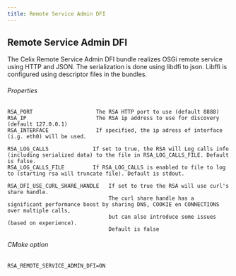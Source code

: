 ```yaml
---
title: Remote Service Admin DFI
---
```


<!--
Licensed to the Apache Software Foundation (ASF) under one or more
contributor license agreements.  See the NOTICE file distributed with
this work for additional information regarding copyright ownership.
The ASF licenses this file to You under the Apache License, Version 2.0
(the "License"); you may not use this file except in compliance with
the License.  You may obtain a copy of the License at
   
    http://www.apache.org/licenses/LICENSE-2.0

Unless required by applicable law or agreed to in writing, software
distributed under the License is distributed on an "AS IS" BASIS,
WITHOUT WARRANTIES OR CONDITIONS OF ANY KIND, either express or implied.
See the License for the specific language governing permissions and
limitations under the License.
-->

## Remote Service Admin DFI

The Celix Remote Service Admin DFI bundle realizes OSGi remote service using HTTP and JSON.
The serialization is done using libdfi to json. 
Libffi is configured using descriptor files in the bundles. 

###### Properties
    RSA_PORT                    The RSA HTTP port to use (default 8888)
    RSA_IP                      The RSA ip address to use for discovery (default 127.0.0.1)
    RSA_INTERFACE               If specified, the ip adress of interface (i.g. eth0) will be used.
    
    RSA_LOG_CALLS              If set to true, the RSA will Log calls info (including serialized data) to the file in RSA_LOG_CALLS_FILE. Default is false.
    RSA_LOG_CALLS_FILE         If RSA_LOG_CALLS is enabled to file to log to (starting rsa will truncate file). Default is stdout.   

    RSA_DFI_USE_CURL_SHARE_HANDLE   If set to true the RSA will use curl's share handle. 
                                    The curl share handle has a significant performance boost by sharing DNS, COOKIE en CONNECTIONS over multiple calls, 
                                    but can also introduce some issues (based on experience).
                                    Default is false

###### CMake option
    RSA_REMOTE_SERVICE_ADMIN_DFI=ON
